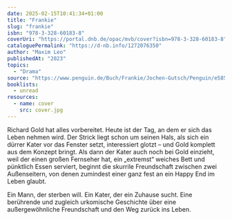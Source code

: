 ```yaml
---
date: 2025-02-15T10:41:34+01:00
title: "Frankie"
slug: "frankie"
isbn: "978-3-328-60183-8"
coverUri: "https://portal.dnb.de/opac/mvb/cover?isbn=978-3-328-60183-8"
cataloguePermalink: "https://d-nb.info/1272076350"
author: "Maxim Leo"
publishedAt: "2023"
topics:
  - "Drama"
source: "https://www.penguin.de/Buch/Frankie/Jochen-Gutsch/Penguin/e585913.rhd"
booklists:
  - unread
resources:
  - name: cover
    src: cover.jpg
---
```


Richard Gold hat alles vorbereitet. Heute ist der Tag, an dem er sich das Leben 
nehmen wird. Der Strick liegt schon um seinen Hals, als sich ein dürrer Kater 
vor das Fenster setzt, interessiert glotzt – und Gold komplett aus dem Konzept 
bringt. Als dann der Kater auch noch bei Gold einzieht, weil der einen großen 
Fernseher hat, ein „extremst“ weiches Bett und pünktlich Essen serviert, beginnt 
die skurrile Freundschaft zwischen zwei Außenseitern, von denen zumindest einer 
ganz fest an ein Happy End im Leben glaubt.

Ein Mann, der sterben will. Ein Kater, der ein Zuhause sucht. Eine berührende 
und zugleich urkomische Geschichte über eine außergewöhnliche Freundschaft und 
den Weg zurück ins Leben.
